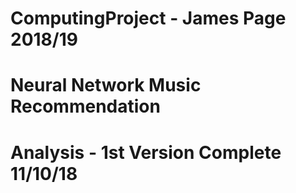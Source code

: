 # ComputingProject - James Page 2018/19
# Neural Network Music Recommendation
# Analysis - 1st Version Complete 11/10/18
